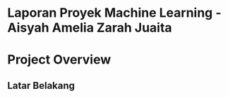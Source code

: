 # Laporan Proyek Machine Learning - Aisyah Amelia Zarah Juaita

# Project Overview

## Latar Belakang
